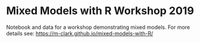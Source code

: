 # Mixed Models with R Workshop 2019

Notebook and data for a workshop demonstrating mixed models.  For more details see: https://m-clark.github.io/mixed-models-with-R/
